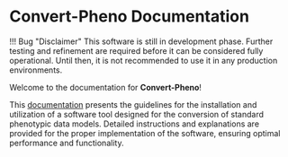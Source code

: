 # Convert-Pheno Documentation

!!! Bug "Disclaimer"
    This software is still in development phase. Further testing and refinement are required before it can be considered fully operational. Until then, it is not recommended to use it in any production environments.

Welcome to the documentation for **Convert-Pheno**!


This [documentation](https://mrueda.github.io/convert-pheno) presents the guidelines for the installation and utilization of a software tool designed for the conversion of standard phenotypic data models. Detailed instructions and explanations are provided for the proper implementation of the software, ensuring optimal performance and functionality.
